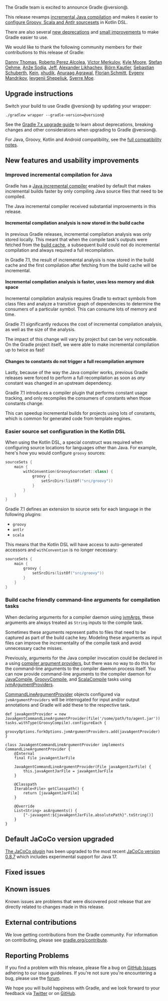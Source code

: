 The Gradle team is excited to announce Gradle @version@.

This release revamps [incremental Java compilation](#incremental-java) and makes it easier to [configure Groovy, Scala and Antlr sourcesets](#sourcesets) in Kotlin DSL.

There are also several [new deprecations](userguide/upgrading_version_7.html#changes_7.1) and [small improvements](#cli-compiler-args) to make Gradle easier to use.

We would like to thank the following community members for their contributions to this release of Gradle:

[Danny Thomas](https://github.com/DanielThomas),
[Roberto Perez Alcolea](https://github.com/rpalcolea),
[Victor Merkulov](https://github.com/urdak),
[Kyle Moore](https://github.com/DPUkyle),
[Stefan Oehme](https://github.com/oehme),
[Anže Sodja](https://github.com/asodja),
[Jeff](https://github.com/mathjeff),
[Alexander Likhachev](https://github.com/ALikhachev),
[Björn Kautler](https://github.com/Vampire),
[Sebastian Schuberth](https://github.com/sschuberth),
[Kejn](https://github.com/kejn),
[xhudik](https://github.com/xhudik),
[Anuraag Agrawal](https://github.com/anuraaga),
[Florian Schmitt](https://github.com/florianschmitt),
[Evgeny Mandrikov](https://github.com/Godin),
[Ievgenii Shepeliuk](https://github.com/eshepelyuk),
[Sverre Moe](https://github.com/DJViking).

## Upgrade instructions

Switch your build to use Gradle @version@ by updating your wrapper:

`./gradlew wrapper --gradle-version=@version@`

See the [Gradle 7.x upgrade guide](userguide/upgrading_version_7.html#changes_@baseVersion@) to learn about deprecations, breaking changes and other considerations when upgrading to Gradle @version@.

For Java, Groovy, Kotlin and Android compatibility, see the [full compatibility notes](userguide/compatibility.html).

## New features and usability improvements

<a name="incremental-java"></a>
### Improved incremental compilation for Java

Gradle has a [Java incremental compiler](userguide/java_plugin.html#sec:incremental_compile) enabled by default that makes incremental builds faster by only compiling Java source files that need to be compiled.

The Java incremental compiler received substantial improvements in this release.

#### Incremental compilation analysis is now stored in the build cache

In previous Gradle releases, incremental compilation analysis was only stored locally.
This meant that when the compile task's outputs were fetched from the [build cache](userguide/build_cache.html), a subsequent build could not do incremental compilation and always required a full recompilation.

In Gradle 7.1, the result of incremental analysis is now stored in the build cache and the first compilation after fetching from the build cache will be incremental.

#### Incremental compilation analysis is faster, uses less memory and disk space

Incremental compilation analysis requires Gradle to extract symbols from class files and analyze a transitive graph of dependencies to determine the consumers of a particular symbol. This can consume lots of memory and time.

Gradle 7.1 significantly reduces the cost of incremental compilation analysis, as well as the size of the analysis.

The impact of this change will vary by project but can be very noticeable. On the Gradle project itself, we were able to make incremental compilation up to twice as fast!

#### Changes to constants do not trigger a full recompilation anymore

Lastly, because of the way the Java compiler works, previous Gradle releases were forced to perform a full recompilation as soon as _any_ constant was changed in an upstream dependency.

Gradle 7.1 introduces a compiler plugin that performs constant usage tracking, and only recompiles the consumers of constants when those constants change.

This can speedup incremental builds for projects using lots of constants, which is common for generated code from template engines.

<a name="sourcesets"></a>
### Easier source set configuration in the Kotlin DSL

When using the Kotlin DSL, a special construct was required when configuring source locations for languages other than Java. For example, here's how you would configure `groovy` sources:

```kotlin
sourceSets {
    main {
        withConvention(GroovySourceSet::class) {
            groovy {
                setSrcDirs(listOf("src/groovy"))
            }
        }
    }
}
```

Gradle 7.1 defines an extension to source sets for each language in the following plugins:

- `groovy`
- `antlr`
- `scala`

This means that the Kotlin DSL will have access to auto-generated accessors and `withConvention` is no longer necessary:

```kotlin
sourceSets {
    main {
        groovy {
            setSrcDirs(listOf("src/groovy"))
        }
    }
}
```

<a name="cli-compiler-args"></a>
### Build cache friendly command-line arguments for compilation tasks

When declaring arguments for a compiler daemon using [jvmArgs](javadoc/org/gradle/api/tasks/compile/BaseForkOptions.html#getJvmArgs--), these arguments are always treated as `String` inputs to the compile task.

Sometimes these arguments represent paths to files that need to be captured as part of the build cache key. Modeling these arguments as input files can improve the incrementality of the compile task and avoid unnecessary cache misses.

Previously, arguments for the Java compiler invocation could be declared in a using [compiler argument providers](javadoc/org/gradle/api/tasks/compile/CompileOptions.html#getCompilerArgumentProviders--), but there was no way to do this for the command-line arguments to the compiler daemon process itself.
You can now provide command-line arguments to the compiler daemon for [JavaCompile](javadoc/org/gradle/api/tasks/compile/JavaCompile.html), [GroovyCompile](javadoc/org/gradle/api/tasks/compile/GroovyCompile.html), and [ScalaCompile](javadoc/org/gradle/api/tasks/scala/ScalaCompile.html) tasks using [jvmArgumentProviders](javadoc/org/gradle/api/tasks/compile/ProviderAwareForkOptions.html#getJvmArgumentProviders--).

[CommandLineArgumentProvider](javadoc/org/gradle/process/CommandLineArgumentProvider.html) objects configured via `jvmArgumentProviders` will be interrogated for input and/or output annotations and Gradle will add these to the respective task.

```
def javaAgentProvider = new JavaAgentCommandLineArgumentProvider(file('/some/path/to/agent.jar'))
tasks.withType(GroovyCompile).configureEach {
    groovyOptions.forkOptions.jvmArgumentProviders.add(javaAgentProvider)
}

class JavaAgentCommandLineArgumentProvider implements CommandLineArgumentProvider {
    @Internal
    final File javaAgentJarFile

    JavaAgentCommandLineArgumentProvider(File javaAgentJarFile) {
        this.javaAgentJarFile = javaAgentJarFile
    }

    @Classpath
    Iterable<File> getClasspath() {
        return [javaAgentJarFile]
    }

    @Override
    List<String> asArguments() {
        ["-javaagent:${javaAgentJarFile.absolutePath}".toString()]
    }
}
```

## Default JaCoCo version upgraded

[The JaCoCo plugin](userguide/jacoco_plugin.html) has been upgraded to the most recent [JaCoCo version 0.8.7](http://www.jacoco.org/jacoco/trunk/doc/changes.html) which includes experimental support for Java 17.

## Fixed issues

## Known issues

Known issues are problems that were discovered post release that are directly related to changes made in this release.

## External contributions

We love getting contributions from the Gradle community. For information on contributing, please see [gradle.org/contribute](https://gradle.org/contribute).

## Reporting Problems

If you find a problem with this release, please file a bug on [GitHub Issues](https://github.com/gradle/gradle/issues) adhering to our issue guidelines.
If you're not sure you're encountering a bug, please use the [forum](https://discuss.gradle.org/c/help-discuss).

We hope you will build happiness with Gradle, and we look forward to your feedback via [Twitter](https://twitter.com/gradle) or on [GitHub](https://github.com/gradle).
